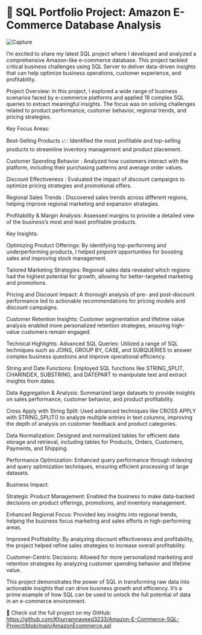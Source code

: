 # 🚀 SQL Portfolio Project: Amazon E-Commerce Database Analysis


![Capture](https://github.com/user-attachments/assets/77cc1125-3217-4ea8-89c6-fc6d6691965a)

I’m excited to share my latest SQL project where I developed and analyzed a comprehensive Amazon-like e-commerce database. This project tackled critical business challenges using SQL Server to deliver data-driven insights that can help optimize business operations, customer experience, and profitability.


Project Overview:
In this project, I explored a wide range of business scenarios faced by e-commerce platforms and applied 18 complex SQL queries to extract meaningful insights. The focus was on solving challenges related to product performance, customer behavior, regional trends, and pricing strategies.

Key Focus Areas:

Best-Selling Products 📈: 
Identified the most profitable and top-selling products to streamline inventory management and product placement.

Customer Spending Behavior : 
Analyzed how customers interact with the platform, including their purchasing patterns and average order values.

Discount Effectiveness : 
Evaluated the impact of discount campaigns to optimize pricing strategies and promotional offers.

Regional Sales Trends : 
Discovered sales trends across different regions, helping improve regional marketing and expansion strategies.

Profitability & Margin Analysis: 
Assessed margins to provide a detailed view of the business’s most and least profitable products.

Key Insights:

Optimizing Product Offerings: 
By identifying top-performing and underperforming products, I helped pinpoint opportunities for boosting sales and improving stock management.

Tailored Marketing Strategies: 
Regional sales data revealed which regions had the highest potential for growth, allowing for better-targeted marketing and promotions.

Pricing and Discount Impact: 
A thorough analysis of pre- and post-discount performance led to actionable recommendations for pricing models and discount campaigns.

Customer Retention Insights: 
Customer segmentation and lifetime value analysis enabled more personalized retention strategies, ensuring high-value customers remain engaged.

Technical Highlights:
Advanced SQL Queries: Utilized a range of SQL techniques such as JOINS, GROUP BY, CASE, and SUBQUERIES to answer complex business questions and improve operational efficiency.

String and Date Functions: 
Employed SQL functions like STRING_SPLIT, CHARINDEX, SUBSTRING, and DATEPART to manipulate text and extract insights from dates.

Data Aggregation & Analysis: 
Summarized large datasets to provide insights on sales performance, customer behavior, and product profitability.

Cross Apply with String Split: 
Used advanced techniques like CROSS APPLY with STRING_SPLIT() to analyze multiple entries in text columns, improving the depth of analysis on customer feedback and product categories.

Data Normalization: 
Designed and normalized tables for efficient data storage and retrieval, including tables for Products, Orders, Customers, Payments, and Shipping.

Performance Optimization: 
Enhanced query performance through indexing and query optimization techniques, ensuring efficient processing of large datasets.

Business Impact:

Strategic Product Management: 
Enabled the business to make data-backed decisions on product offerings, promotions, and inventory management.

Enhanced Regional Focus: 
Provided key insights into regional trends, helping the business focus marketing and sales efforts in high-performing areas.

Improved Profitability: 
By analyzing discount effectiveness and profitability, the project helped refine sales strategies to increase overall profitability.

Customer-Centric Decisions: 
Allowed for more personalized marketing and retention strategies by analyzing customer spending behavior and lifetime value.

This project demonstrates the power of SQL in transforming raw data into actionable insights that can drive business growth and efficiency. 
It’s a prime example of how SQL can be used to unlock the full potential of data in an e-commerce environment.


🔗 Check out the full project on my GitHub: 
https://github.com/Khurramnaveed3233/Amazon-E-Commerce-SQL-Project/blob/main/AmazonEcommerce.sql



